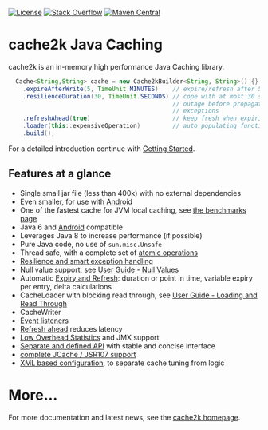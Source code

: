 [![License](https://x.h7e.eu/badges/xz/txt/license/apache)](https://www.apache.org/licenses/LICENSE-2.0.html)
[![Stack Overflow](https://x.h7e.eu/badges/xz/txt/stackoverflow/cache2k)](https://stackoverflow.com/questions/tagged/cache2k)
[![Maven Central](https://maven-badges.herokuapp.com/maven-central/org.cache2k/cache2k-core/badge.svg)](https://maven-badges.herokuapp.com/maven-central/org.cache2k/cache2k-core)

# cache2k Java Caching

cache2k is an in-memory high performance Java Caching library.

````java
  Cache<String,String> cache = new Cache2kBuilder<String, String>() {}
    .expireAfterWrite(5, TimeUnit.MINUTES)    // expire/refresh after 5 minutes
    .resilienceDuration(30, TimeUnit.SECONDS) // cope with at most 30 seconds
                                              // outage before propagating 
                                              // exceptions
    .refreshAhead(true)                       // keep fresh when expiring
    .loader(this::expensiveOperation)         // auto populating function
    .build();
````

For a detailed introduction continue with [Getting Started](https://cache2k.org/docs/1.0/user-guide.html#getting-started).

## Features at a glance

 * Single small jar file (less than 400k) with no external dependencies
 * Even smaller, for use with [Android](https://cache2k.org/docs/1.0/user-guide.html#android)
 * One of the fastest cache for JVM local caching, see [the benchmarks page](benchmarks.html)
 * Java 6 and [Android](https://cache2k.org/docs/1.0/user-guide.html#android) compatible
 * Leverages Java 8 to increase performance (if possible)
 * Pure Java code, no use of `sun.misc.Unsafe`
 * Thread safe, with a complete set of [atomic operations](https://cache2k.org/docs/1.0/user-guide.html#atomic-operations)
 * [Resilience and smart exception handling](https://cache2k.org/docs/1.0/user-guide.html#resilience-and-exceptions) 
 * Null value support, see [User Guide - Null Values](https://cache2k.org/docs/1.0/user-guide.html#null-values)
 * Automatic [Expiry and Refresh](https://cache2k.org/docs/1.0/user-guide.html#expiry-and-refresh): duration or point in time, variable expiry per entry, delta calculations
 * CacheLoader with blocking read through, see [User Guide - Loading and Read Through](https://cache2k.org/docs/1.0/user-guide.html#loading-read-through)
 * CacheWriter
 * [Event listeners](https://cache2k.org/docs/1.0/user-guide.html#event-listeners)
 * [Refresh ahead](https://cache2k.org/docs/1.0/user-guide.html#refresh-ahead) reduces latency
 * [Low Overhead Statistics](https://cache2k.org/docs/1.0/user-guide.html#statistics) and JMX support
 * [Separate and defined API](https://cache2k.org/docs/1.0/apidocs/cache2k-api/index.html) with stable and concise interface
 * [complete JCache / JSR107 support](https://cache2k.org/docs/1.0/user-guide.html#jcache)
 * [XML based configuration](https://cache2k.org/docs/1.0/user-guide.html#xml-configuration), to separate cache tuning from logic

# More...

For more documentation and latest news, see the [cache2k homepage](https://cache2k.org).
